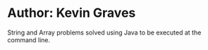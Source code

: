 # Author: Kevin Graves
String and Array problems solved using Java to be executed at the command line.
